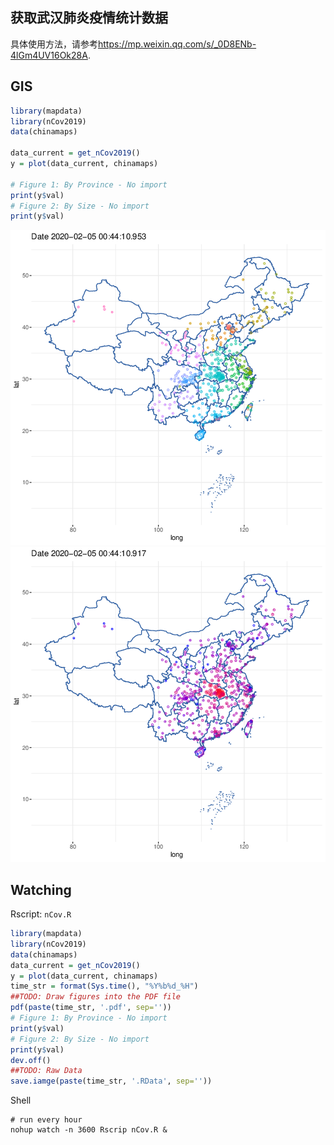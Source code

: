 ## 获取武汉肺炎疫情统计数据

具体使用方法，请参考<https://mp.weixin.qq.com/s/_0D8ENb-4lGm4UV16Ok28A>.

## GIS

```R
library(mapdata)
library(nCov2019)
data(chinamaps)

data_current = get_nCov2019()
y = plot(data_current, chinamaps)

# Figure 1: By Province - No import 
print(y$val)
# Figure 2: By Size - No import
print(y$val)
```

![fig1](./man/v1.png)
![fig2](./man/v2.png)

## Watching

Rscript: `nCov.R`

```R
library(mapdata)
library(nCov2019)
data(chinamaps)
data_current = get_nCov2019()
y = plot(data_current, chinamaps)
time_str = format(Sys.time(), "%Y%b%d_%H")
##TODO: Draw figures into the PDF file
pdf(paste(time_str, '.pdf', sep=''))
# Figure 1: By Province - No import
print(y$val)
# Figure 2: By Size - No import
print(y$val)
dev.off()
##TODO: Raw Data
save.iamge(paste(time_str, '.RData', sep=''))
```

Shell

```
# run every hour
nohup watch -n 3600 Rscrip nCov.R &
```

